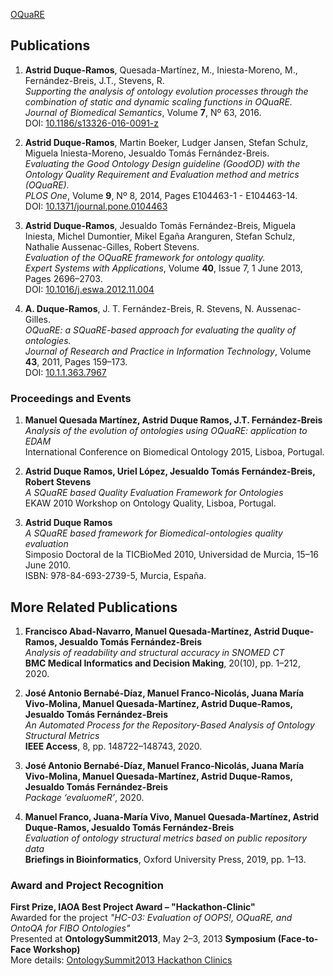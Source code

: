 
[OQuaRE](README.md)

## Publications

1. **Astrid Duque-Ramos**, Quesada-Martínez, M., Iniesta-Moreno, M., Fernández-Breis, J.T., Stevens, R.  
   *Supporting the analysis of ontology evolution processes through the combination of static and dynamic scaling functions in OQuaRE.*  
   *Journal of Biomedical Semantics*, Volume **7**, Nº 63, 2016.  
   DOI: [10.1186/s13326-016-0091-z](https://doi.org/10.1186/s13326-016-0091-z)

2. **Astrid Duque-Ramos**, Martin Boeker, Ludger Jansen, Stefan Schulz, Miguela Iniesta-Moreno, Jesualdo Tomás Fernández-Breis.  
   *Evaluating the Good Ontology Design guideline (GoodOD) with the Ontology Quality Requirement and Evaluation method and metrics (OQuaRE).*  
   *PLOS One*, Volume **9**, Nº 8, 2014, Pages E104463-1 - E104463-14.  
   DOI: [10.1371/journal.pone.0104463](https://doi.org/10.1371/journal.pone.0104463)

3. **Astrid Duque-Ramos**, Jesualdo Tomás Fernández-Breis, Miguela Iniesta, Michel Dumontier, Mikel Egaña Aranguren, Stefan Schulz, Nathalie Aussenac-Gilles, Robert Stevens.  
   *Evaluation of the OQuaRE framework for ontology quality.*  
   *Expert Systems with Applications*, Volume **40**, Issue 7, 1 June 2013, Pages 2696–2703.  
   DOI: [10.1016/j.eswa.2012.11.004](https://doi.org/10.1016/j.eswa.2012.11.004)

4. **A. Duque-Ramos**, J. T. Fernández-Breis, R. Stevens, N. Aussenac-Gilles.  
   *OQuaRE: a SQuaRE-based approach for evaluating the quality of ontologies.*  
   *Journal of Research and Practice in Information Technology*, Volume **43**, 2011, Pages 159–173.  
   DOI: [10.1.1.363.7967](http://citeseerx.ist.psu.edu/viewdoc/summary?doi=10.1.1.363.7967)

### Proceedings and Events

1. **Manuel Quesada Martínez, Astrid Duque Ramos, J.T. Fernández-Breis**  
   *Analysis of the evolution of ontologies using OQuaRE: application to EDAM*  
   International Conference on Biomedical Ontology 2015, Lisboa, Portugal.

2. **Astrid Duque Ramos, Uriel López, Jesualdo Tomás Fernández-Breis, Robert Stevens**  
   *A SQuaRE based Quality Evaluation Framework for Ontologies*  
   EKAW 2010 Workshop on Ontology Quality, Lisboa, Portugal.

3. **Astrid Duque Ramos**  
   *A SQuaRE based framework for Biomedical-ontologies quality evaluation*  
   Simposio Doctoral de la TICBioMed 2010, Universidad de Murcia, 15–16 June 2010.  
   ISBN: 978-84-693-2739-5, Murcia, España.

## More Related Publications

1. **Francisco Abad-Navarro, Manuel Quesada-Martínez, Astrid Duque-Ramos, Jesualdo Tomás Fernández-Breis**  
   *Analysis of readability and structural accuracy in SNOMED CT*  
   **BMC Medical Informatics and Decision Making**, 20(10), pp. 1–212, 2020.

2. **José Antonio Bernabé-Díaz, Manuel Franco-Nicolás, Juana María Vivo-Molina, Manuel Quesada-Martínez, Astrid Duque-Ramos, Jesualdo Tomás Fernández-Breis**  
   *An Automated Process for the Repository-Based Analysis of Ontology Structural Metrics*  
   **IEEE Access**, 8, pp. 148722–148743, 2020.

3. **José Antonio Bernabé-Díaz, Manuel Franco-Nicolás, Juana María Vivo-Molina, Manuel Quesada-Martínez, Astrid Duque-Ramos, Jesualdo Tomás Fernández-Breis**  
   *Package ‘evaluomeR’*, 2020.

4. **Manuel Franco, Juana-María Vivo, Manuel Quesada-Martínez, Astrid Duque-Ramos, Jesualdo Tomás Fernández-Breis**  
   *Evaluation of ontology structural metrics based on public repository data*  
   **Briefings in Bioinformatics**, Oxford University Press, 2019, pp. 1–13.

### Award and Project Recognition

**First Prize, IAOA Best Project Award – "Hackathon-Clinic"**  
Awarded for the project *"HC-03: Evaluation of OOPS!, OQuaRE, and OntoQA for FIBO Ontologies"*  
Presented at **OntologySummit2013**, May 2–3, 2013  **Symposium (Face-to-Face Workshop)**  
More details: [OntologySummit2013 Hackathon Clinics](http://ontolog.cim3.net/cgibin/wiki.pl?OntologySummit2013_Hackathon_Clinics)